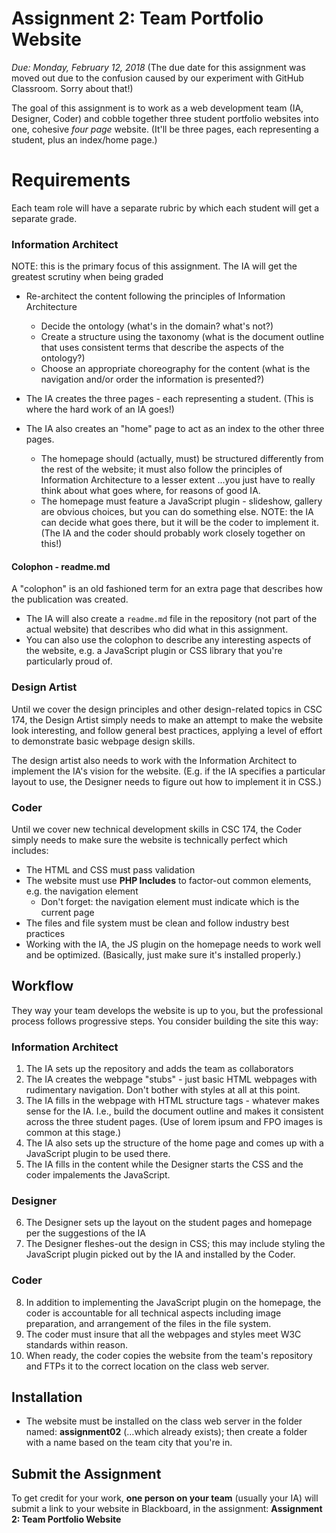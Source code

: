 # Assignment 2: Team Portfolio Website
*Due: Monday, February 12, 2018* (The due date for this assignment was moved out due to the confusion caused by our experiment with GitHub Classroom.  Sorry about that!)

The goal of this assignment is to work as a web development team (IA, Designer, Coder) and cobble together three student portfolio websites into one, cohesive *four page* website.  (It'll be three pages, each representing a student, plus an index/home page.)

# Requirements

Each team role will have a separate rubric by which each student will get a separate grade.

### Information Architect

NOTE: this is the primary focus of this assignment.  The IA will get the greatest scrutiny when being graded


- Re-architect the content following the principles of Information Architecture

  - Decide the ontology (what's in the domain? what's not?)
  - Create a structure using the taxonomy (what is the document outline that uses consistent terms that describe the aspects of the ontology?)
  - Choose an appropriate choreography for the content (what is the navigation and/or order the information is presented?)
- The IA creates the three pages - each representing a student.  (This is where the hard work of an IA goes!)
- The IA also creates an "home" page to act as an index to the other three pages.

  - The homepage should (actually, must) be structured differently from the rest of the website; it must also follow the principles of Information Architecture to a lesser extent ...you just have to really think about what goes where, for reasons of good IA.
  - The homepage must feature a JavaScript plugin - slideshow, gallery are obvious choices, but you can do something else.  NOTE: the IA can decide what goes there, but it will be the coder to implement it.  (The IA and the coder should probably work closely together on this!)

#### Colophon - readme.md

A "colophon" is an old fashioned term for an extra page that describes how the publication was created.  

- The IA will also create a `readme.md` file in the repository (not part of the actual website) that describes who did what in this assignment.  
- You can also use the colophon to describe any interesting aspects of the website, e.g. a JavaScript plugin or CSS library that you're particularly proud of.

### Design Artist

Until we cover the design principles and other design-related topics in CSC 174, the Design Artist simply needs to make an attempt to make the website look interesting, and follow general best practices, applying a level of effort to demonstrate basic webpage design skills.  

The design artist also needs to work with the Information Architect to implement the IA's vision for the website.  (E.g. if the IA specifies a particular layout to use, the Designer needs to figure out how to implement it in CSS.)

### Coder

Until we cover new technical development skills in CSC 174, the Coder simply needs to make sure the website is technically perfect which includes: 

- The HTML and CSS must pass validation
- The website must use **PHP Includes** to factor-out common elements, e.g. the navigation element
  - Don't forget: the navigation element must indicate which is the current page
- The files and file system must be clean and follow industry best practices
- Working with the IA, the JS plugin on the homepage needs to work well and be optimized. (Basically, just make sure it's installed properly.)  
## Workflow

They way your team develops the website is up to you, but the professional process follows progressive steps.  You consider building the site this way:

### Information Architect

1. The IA sets up the repository and adds the team as collaborators
2. The IA creates the webpage "stubs" - just basic HTML webpages with rudimentary navigation.  Don't bother with styles at all at this point.  
3. The IA fills in the webpage with HTML structure tags - whatever makes sense for the IA.  I.e., build the document outline and makes it consistent across the three student pages.  (Use of lorem ipsum and FPO images is common at this stage.)
4. The IA also sets up the structure of the home page and comes up with a JavaScript plugin to be used there.  
5. The IA fills in the content while the Designer starts the CSS and the coder impalements the JavaScript.

### Designer

6. The Designer sets up the layout on the student pages and homepage per the suggestions of the IA
7. The Designer fleshes-out the design in CSS; this may include styling the JavaScript plugin picked out by the IA and installed by the Coder.

### Coder

8. In addition to implementing the JavaScript plugin on the homepage, the coder is accountable for all technical aspects including image preparation, and arrangement of the files in the file system.
9. The coder must insure that all the webpages and styles meet W3C standards within reason.
10. When ready, the coder copies the website from the team's repository and FTPs it to the correct location on the class web server.

## Installation

- The website must be installed on the class web server in the folder named: **assignment02** (…which already exists); then create a folder with a name based on the team city that you're in.


## Submit the Assignment

To get credit for your work, **one person on your team** (usually your IA) will submit a link to your website in Blackboard, in the assignment: **Assignment 2: Team Portfolio Website**
